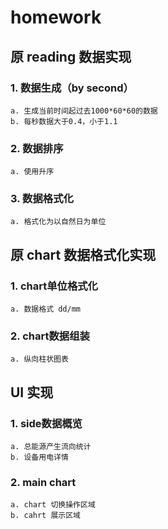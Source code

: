 # homework

## 原 reading 数据实现
### 1. 数据生成（by second）
    a. 生成当前时间起过去1000*60*60的数据
    b. 每秒数据大于0.4，小于1.1
### 2. 数据排序
    a. 使用升序
### 3. 数据格式化
    a. 格式化为以自然日为单位

## 原 chart 数据格式化实现 
### 1. chart单位格式化
    a. 数据格式 dd/mm
### 2. chart数据组装
    a. 纵向柱状图表

## UI 实现
### 1. side数据概览
    a. 总能源产生流向统计
    b. 设备用电详情
### 2. main chart
    a. chart 切换操作区域
    b. cahrt 展示区域
